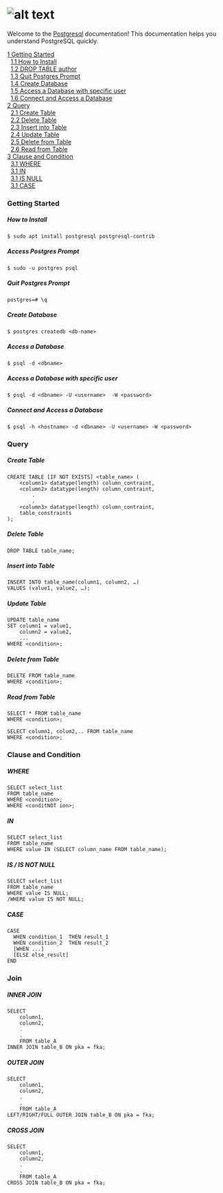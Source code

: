 # ![alt text](https://www.aalpha.net/wp-content/uploads/2019/05/postgre-database-development-india.png)
Welcome to the [Postgresql](https://www.postgresql.org/) documentation! This documentation helps you understand PostgreSQL quickly.

[1 Getting Started](#getting-started)<br />
&nbsp;&nbsp;[1.1 How to Install](#how-to-install)<br>
&nbsp;&nbsp;[1.2 DROP TABLE author](#access-postgres-prompt)<br>
&nbsp;&nbsp;[1.3 Quit Postgres Prompt](#quit-postgres-prompt)<br>
&nbsp;&nbsp;[1.4 Create Database](#create-database) <br>
&nbsp;&nbsp;[1.5 Access a Database with specific user](#access-a-database-with-specific-user)<br>
&nbsp;&nbsp;[1.6 Connect and Access a Database](#connect-and-access-a-database)<br>
[2 Query](#query)<br>
&nbsp;&nbsp;[2.1 Create Table](#create-table)<br>
&nbsp;&nbsp;[2.2 Delete Table](#delete-table)<br>
&nbsp;&nbsp;[2.3 Insert into Table](#insert-into-table)<br>
&nbsp;&nbsp;[2.4 Update Table](#update-table)<br>
&nbsp;&nbsp;[2.5 Delete from Table](#delete-from-table)<br>
&nbsp;&nbsp;[2.6 Read from Table](#read-from-table)<br>
[3 Clause and Condition](#clause-and-condition)<br>
&nbsp;&nbsp;[3.1 WHERE](#where)<br>
&nbsp;&nbsp;[3.1 IN](#in)<br>
&nbsp;&nbsp;[3.1 IS NULL](#is--is-not-null)<br>
&nbsp;&nbsp;[3.1 CASE](#case)<br>



### Getting Started
##### How to Install
    $ sudo apt install postgresql postgresql-contrib

##### Access Postgres Prompt
    $ sudo -u postgres psql

##### Quit Postgres Prompt
    postgres=# \q

##### Create Database
    $ postgres createdb <db-name>

##### Access a Database
    $ psql -d <dbname>

##### Access a Database with specific user
    $ psql -d <dbname> -U <username>  -W <password>

##### Connect and Access a Database
    $ psql -h <hostname> -d <dbname> -U <username> -W <password>

### Query
##### Create Table
    CREATE TABLE [IF NOT EXISTS] <table_name> (
        <column1> datatype(length) column_contraint,
        <column2> datatype(length) column_contraint,
            .
            .
        <column3> datatype(length) column_contraint,
        table_constraints
    );

##### Delete Table
    DROP TABLE table_name;

##### Insert into Table
    INSERT INTO table_name(column1, column2, …)
    VALUES (value1, value2, …);

##### Update Table 
    UPDATE table_name
    SET column1 = value1,
        column2 = value2,
        ...
    WHERE <condition>;

##### Delete from Table
    DELETE FROM table_name 
    WHERE <condition>; 

##### Read from Table
    SELECT * FROM table_name
    WHERE <condition>;

    SELECT column1, colum2,.. FROM table_name
    WHERE <condition>;

### Clause and Condition
##### WHERE
    SELECT select_list
    FROM table_name
    WHERE <condition>;
    WHERE <conditNOT ion>;
##### IN
    SELECT select_list
    FROM table_name
    WHERE value IN (SELECT column_name FROM table_name);

##### IS / IS NOT NULL
    SELECT select_list
    FROM table_name
    WHERE value IS NULL;
    /WHERE value IS NOT NULL;

##### CASE
    CASE 
      WHEN condition_1  THEN result_1
      WHEN condition_2  THEN result_2
      [WHEN ...]
      [ELSE else_result]
    END

### Join
##### INNER JOIN
    SELECT
        column1,
        column2,
        .
        .
        FROM table_A
    INNER JOIN table_B ON pka = fka;

##### OUTER JOIN
    SELECT
        column1,
        column2,
        .
        .
        FROM table_A
    LEFT/RIGHT/FULL OUTER JOIN table_B ON pka = fka;

##### CROSS JOIN
    SELECT
        column1,
        column2,
        .
        .
        FROM table_A
    CROSS JOIN table_B ON pka = fka;



